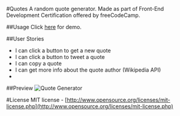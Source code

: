 #Quotes
A random quote generator. Made as part of Front-End Development Certification offered by freeCodeCamp.

##Usage
Click [here](http://d3moid.github.io/quotes/) for demo.

##User Stories
- I can click a button to get a new quote
- I can click a button to tweet a quote
- I can copy a quote
- I can get more info about the quote author (Wikipedia API)
- 
##Preview
![Quote Generator](http://i.snag.gy/2ISBZ.jpg)

#License
MIT license - [http://www.opensource.org/licenses/mit-license.php](http://www.opensource.org/licenses/mit-license.php)
